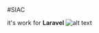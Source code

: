 #SIAC

it's work for **Laravel** ![alt text](https://github.com/laravel/art/blob/master/legacy/laravel-text-logo.png "Laravel")